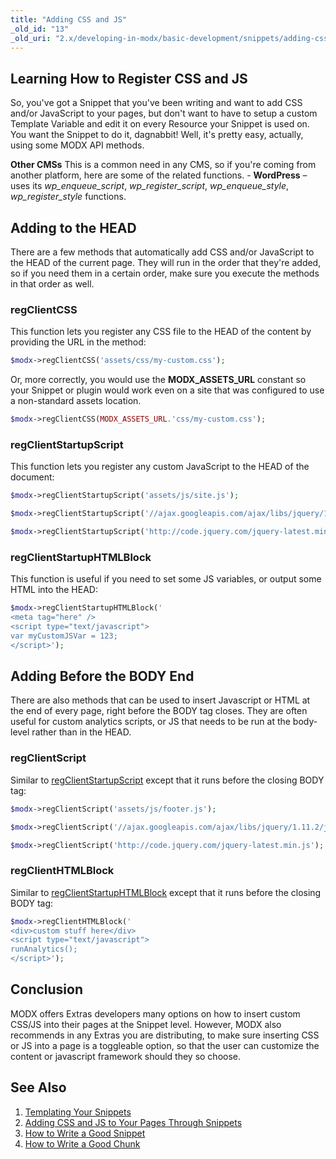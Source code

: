 ```yaml
---
title: "Adding CSS and JS"
_old_id: "13"
_old_uri: "2.x/developing-in-modx/basic-development/snippets/adding-css-and-js-to-your-pages-through-snippets"
---
```


## Learning How to Register CSS and JS

 So, you've got a Snippet that you've been writing and want to add CSS and/or JavaScript to your pages, but don't want to have to setup a custom Template Variable and edit it on every Resource your Snippet is used on. You want the Snippet to do it, dagnabbit! Well, it's pretty easy, actually, using some MODX API methods.

 **Other CMSs**
 This is a common need in any CMS, so if you're coming from another platform, here are some of the related functions. - **WordPress** – uses its _wp\_enqueue\_script_, _wp\_register\_script_, _wp\_enqueue\_style_, _wp\_register\_style_ functions.

## Adding to the HEAD

 There are a few methods that automatically add CSS and/or JavaScript to the HEAD of the current page. They will run in the order that they're added, so if you need them in a certain order, make sure you execute the methods in that order as well.

### regClientCSS

 This function lets you register any CSS file to the HEAD of the content by providing the URL in the method:

 ``` php
$modx->regClientCSS('assets/css/my-custom.css');
```

 Or, more correctly, you would use the **MODX\_ASSETS\_URL** constant so your Snippet or plugin would work even on a site that was configured to use a non-standard assets location.

 ``` php
$modx->regClientCSS(MODX_ASSETS_URL.'css/my-custom.css');
```

### regClientStartupScript

 This function lets you register any custom JavaScript to the HEAD of the document:

 ``` php
$modx->regClientStartupScript('assets/js/site.js');
```

 ``` php
$modx->regClientStartupScript('//ajax.googleapis.com/ajax/libs/jquery/1.11.2/jquery.min.js"');
```

``` php
$modx->regClientStartupScript('http://code.jquery.com/jquery-latest.min.js');
```

### regClientStartupHTMLBlock

 This function is useful if you need to set some JS variables, or output some HTML into the HEAD:

 ``` php
$modx->regClientStartupHTMLBlock('
<meta tag="here" />
<script type="text/javascript">
var myCustomJSVar = 123;
</script>');
```

## Adding Before the BODY End

 There are also methods that can be used to insert Javascript or HTML at the end of every page, right before the BODY tag closes. They are often useful for custom analytics scripts, or JS that needs to be run at the body-level rather than in the HEAD.

### regClientScript

 Similar to [regClientStartupScript](#AddingCSSandJStoYourPagesThroughSnippets-regClientStartupScript) except that it runs before the closing BODY tag:

 ``` php
$modx->regClientScript('assets/js/footer.js');
```

 ``` php
$modx->regClientScript('//ajax.googleapis.com/ajax/libs/jquery/1.11.2/jquery.min.js"');
```

``` php
$modx->regClientScript('http://code.jquery.com/jquery-latest.min.js');
```

### regClientHTMLBlock

 Similar to [regClientStartupHTMLBlock](#AddingCSSandJStoYourPagesThroughSnippets-regClientStartupHTMLBlock) except that it runs before the closing BODY tag:

 ``` php
$modx->regClientHTMLBlock('
<div>custom stuff here</div>
<script type="text/javascript">
runAnalytics();
</script>');
```

## Conclusion

 MODX offers Extras developers many options on how to insert custom CSS/JS into their pages at the Snippet level. However, MODX also recommends in any Extras you are distributing, to make sure inserting CSS or JS into a page is a toggleable option, so that the user can customize the content or javascript framework should they so choose.

## See Also

1. [Templating Your Snippets](extending-modx/snippets/templating)
2. [Adding CSS and JS to Your Pages Through Snippets](extending-modx/snippets/register-assets)
3. [How to Write a Good Snippet](extending-modx/snippets/good-snippet)
4. [How to Write a Good Chunk](extending-modx/snippets/good-chunk)
